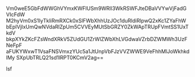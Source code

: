 Vm0weE5GbFdWWGhVYmxKWFlUSm9WRll3WkRSWFJteDBaVVYwVjFadGVIcFdW
M2hyVm0xS1IyTkliRmRXCk0xSlFWbXhhUzJOc1duRldiRlpwQ2xKc1ZYaFhW
bEpIVjIxUmQwNVdaRlZpUm5CVVEyMUtSbGRZY0ZkWApTRUpFVmtSS1UxTkdV
bkpXYkZKcFZsWndXRkV5ZUdGU1ZrWlZWbXhLVGdwaVZrbDZWMWh3UzFNeFpF
aFUKYWxwT1VsaFNSVmxzYUc5a1JtUnpVbFJzVVZWWE9VeFhhMlJoWkhkdlMy
SXpUbTRLQ21sd1lRPT0KCmV2ag==

lsf